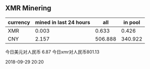 ## XMR Minering

|currency|mined in last 24 hours|all|in pool|
|---|---|---|---|
|XMR|0.003|0.633|0.426|
|CNY|2.157|506.888|340.922|

今日美元对人民币 6.87	今日xmr对人民币801.13


2018-09-29 20:20